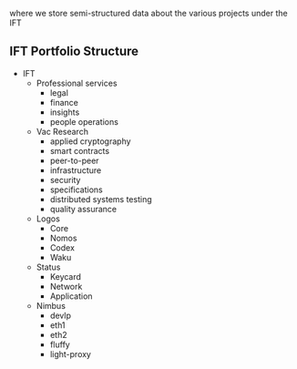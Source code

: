 where we store semi-structured data about the various projects under the IFT

## IFT Portfolio Structure
- IFT
    - Professional services
        - legal
        - finance
        - insights
        - people operations
    - Vac Research
        - applied cryptography
        - smart contracts
        - peer-to-peer
        - infrastructure
        - security
        - specifications
        - distributed systems testing
        - quality assurance
    - Logos
        - Core
        - Nomos
        - Codex
        - Waku
    - Status
        - Keycard
        - Network
        - Application
    - Nimbus
        - devlp
        - eth1
        - eth2
        - fluffy
        - light-proxy



